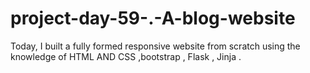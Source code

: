 # project-day-59-.-A-blog-website
Today, I built a fully formed responsive  website from scratch using the knowledge of HTML AND CSS ,bootstrap , Flask , Jinja .
